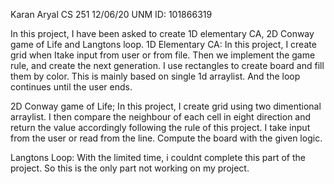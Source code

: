 Karan Aryal
CS 251
12/06/20
UNM ID: 101866319

In this project, I have been asked to create 1D elementary CA, 2D Conway game of Life and Langtons loop.
1D Elementary CA:
In this project, I create grid when Itake input from user or from file. Then we implement the game rule, 
and create the next generation. I use rectangles to create board and fill them by color. This is mainly based
on single 1d arraylist. And the loop continues until the user ends.

2D Conway game of Life;
In this project, I create grid using two dimentional arraylist. I then compare the neighbour of each cell in
eight direction and return the value accordingly following the rule of this project. I take input from the user
or read from the line. Compute the board with the given logic.


Langtons Loop:
With the limited time, i couldnt complete this part of the project. So this is the only part not working
on my project.